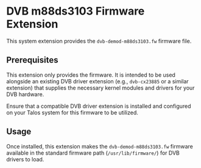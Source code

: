 # DVB m88ds3103 Firmware Extension

This system extension provides the `dvb-demod-m88ds3103.fw` firmware file.

## Prerequisites

This extension only provides the firmware. It is intended to be used alongside an existing DVB driver extension (e.g., `dvb-cx23885` or a similar extension) that supplies the necessary kernel modules and drivers for your DVB hardware.

Ensure that a compatible DVB driver extension is installed and configured on your Talos system for this firmware to be utilized.

## Usage

Once installed, this extension makes the `dvb-demod-m88ds3103.fw` firmware available in the standard firmware path (`/usr/lib/firmware/`) for DVB drivers to load.
